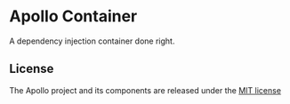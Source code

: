 # Apollo Container

A dependency injection container done right.


## License

The Apollo project and its components are released under the [MIT license](https://opensource.org/licenses/MIT)

